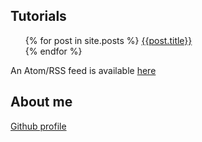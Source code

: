 ---
---
## Tutorials 
<ul>
{% for post in site.posts %}
<a href="{{site.baseurl}}{{post.url}}">{{post.title}}</a>
<br>
{% endfor %}
</ul>

An Atom/RSS feed is available [here](https://techno-coder.github.io/example_os/feed.xml)

## About me
[Github profile](https://github.com/Techno-coder)
